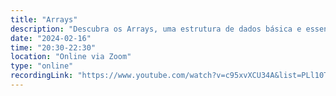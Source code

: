 ```yaml
---
title: "Arrays"
description: "Descubra os Arrays, uma estrutura de dados básica e essencial. Aprenda seus conceitos, operações e como utilizá-los para resolver problemas de forma eficiente no universo da computação!"
date: "2024-02-16"
time: "20:30-22:30"
location: "Online via Zoom"
type: "online"
recordingLink: "https://www.youtube.com/watch?v=c95xvXCU34A&list=PLl10TyPY67Jgbh4QdRlRKr-7PjB9i5hWg"
---
```

